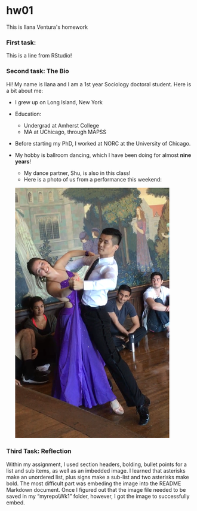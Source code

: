 # hw01
This is Ilana Ventura's homework

### First task:
This is a line from RStudio!

### Second task: The Bio
Hi!  My name is Ilana and I am a 1st year Sociology doctoral student.  Here is a bit about me:
* I grew up on Long Island, New York
* Education:
  + Undergrad at Amherst College
  + MA at UChicago, through  MAPSS 
* Before starting my PhD, I worked at NORC at the University of Chicago.
* My hobby is ballroom dancing, which I have been doing for almost **nine years**!
  + My dance partner, Shu, is also in this class!
  + Here is a photo of us from a performance this weekend:


  ![Shu and Ilana Dancing](shu_ilana.png "Shu and Ilana Dancing")


### Third Task: Reflection 



Within my assignment, I used section headers, bolding, bullet points for a list and sub items, as well as an imbedded image.  I learned that asterisks make an unordered list, plus signs make a sub-list and two asterisks make bold. The most difficult part was embeding the image into the README Markdown document.  Once I figured out that the image file needed to be saved in my “myrepo\Wk1” folder, however, I got the image to successfully embed. 

